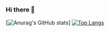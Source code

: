 ### Hi there 👋

<!--
**Bogdanchikov-Ilya/Bogdanchikov-Ilya** is a ✨ _special_ ✨ repository because its `README.md` (this file) appears on your GitHub profile.

Here are some ideas to get you started:

- 🔭 I’m currently working on ...
- 🌱 I’m currently learning ...
- 👯 I’m looking to collaborate on ...
- 🤔 I’m looking for help with ...
- 💬 Ask me about ...
- 📫 How to reach me: ...
- 😄 Pronouns: ...
- ⚡ Fun fact: ...
-->

[![Anurag's GitHub stats](https://github-readme-stats.vercel.app/api?username=Bogdanchikov-Ilya&show_icons=true&theme=dark)] 
[![Top Langs](https://github-readme-stats.vercel.app/api/top-langs/?username=Bogdanchikov-Ilya)](https://github.com/anuraghazra/github-readme-stats)
